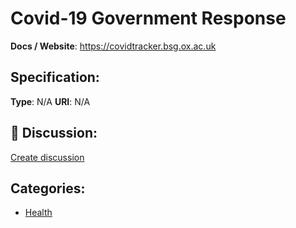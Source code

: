# Covid-19 Government Response




**Docs / Website**: https://covidtracker.bsg.ox.ac.uk

## Specification:
**Type**:  N/A 
**URI**:  N/A 

## 💬 Discussion:
[Create discussion](link)

## Categories:
- [Health](https://github.com/apis-list/apis-list#health)





